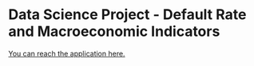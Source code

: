 # Data Science Project - Default Rate and Macroeconomic Indicators



[You can reach the application here.](https://yenything-cmse830-datascience-project-cmse-hw6-fldvbh.streamlit.app/)
